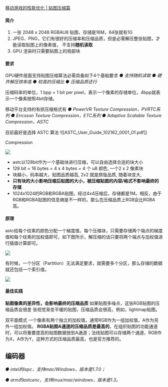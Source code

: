 [移动游戏的性能优化 | 贴图压缩篇](https://mp.weixin.qq.com/s/e-wYvq2uj5ldCtWQAzTZmA)

#### 简介
1. 一张 2048 x 2048 RGBAU8 贴图，存储是16M，64张就有1G
2. JPEG、PNG，它们有很好的压缩率和压缩品质，但是必需解压整张贴图，才能读取贴图上的像素值， 不支持**随机读取**
3. GPU 渲染时只需要贴图上的局部块

#### 要求
GPU硬件层面支持贴图压缩算法必需具备如下4个基础要求
_● 支持随机读取_
_● 硬件解压效率高_
_● 较高的压缩比_
_● 压缩品质还行_

压缩码率的单位，1 bpp = 1 bit per pixel，表示一个像素的存储单位，4bpp就表示一个像素按照4bit存储。


移动平台支持的有损压缩格式有
_● PowerVR Texture Compression，PVRTC系列_
_● Ericsson Texture Compression，ETC系列_
_● Adaptive Scalable Texture Compression，ASTC_

目前最好是选择 ASTC 算法
![[ASTC_User_Guide_102162_0001_01.pdf]]


Compression

![](https://mmbiz.qpic.cn/mmbiz_png/Iy9bELzlibJlaIRicSeFecsdHGHXlTdxY8j9HS9gpVdziata8YQpicibczeTAM1FpMdrzq1pJfn4kj1ZnBYbhYjpTkA/640?wx_fmt=png&from=appmsg&tp=webp&wxfrom=5&wx_lazy=1&wx_co=1)

- astc以128bit作为一个基础块进行压缩，可以自由选择合适的块大小
- 128 bit = 16 bytes = 4 x 4 bytes = 4 个 u8 颜色, 一个2 x 2 像素块
- 块越小，码率越大，贴图品质越高, 2x2 就是原版品质, 随着块变大, 
- **只有块的大小影响压缩后贴图的大小，被压缩贴图的内容/格式不影响最终的存储**
- 1024x1024的RGB和RGBA贴图，经过4x4压缩后，存储都是1M。相反，由于RGB和RGBA贴图的信息熵是不一样的，那么在压缩品质上RGB会比RGBA高。

#### 原理

astc给每个纹素的颜色分配一个梯度值，每个压缩块，只需要存储两个端点的梯度值和每个纹素的加权值即可，如下图所示，解压缩的话只要将两个端点与加权值进行插值计算即可。

![](https://mmbiz.qpic.cn/mmbiz_png/Iy9bELzlibJlaIRicSeFecsdHGHXlTdxY8VuG9V1kCulr4eAz8BFXjmmQaatafBvkc3je5iangRJ02cfs66Lu4AsQ/640?wx_fmt=png&from=appmsg&tp=webp&wxfrom=5&wx_lazy=1&wx_co=1)

有时候，一个分区（Partition）无法满足要求，就需要多个分区，那么存储的数据就还包括一个索引值。

![](https://mmbiz.qpic.cn/mmbiz_png/Iy9bELzlibJlaIRicSeFecsdHGHXlTdxY8l2RcCvicicd6RPGmCT3q63CJ6PhntBkXkKwoUKCvVQbIRc53voOmy8RA/640?wx_fmt=png&from=appmsg&tp=webp&wxfrom=5&wx_lazy=1&wx_co=1)

#### 最佳实践

**贴图像素的差异性，会影响最终的压缩品质**
如果贴图多噪点，这张RGB贴图的压缩品质会很差
张视觉渐变平缓的贴图，压缩品质会很高，例如，lightmap贴图。

双平面模式
一个像素有两个独立的加权值，通常RGB作为一组加权值，A作为另外一组加权值。
**RGBA贴图A通道的压缩品质是最高的**，在组织贴图的功能通道时，可以将重要度高的贴图数据放到A通道；法线贴图可以存储两个通道，RGB作为X，A作为Y，这种方式的压缩品质最高，也是官方推荐的。

## 编码器

_● intel的ispc，支持mac/Windows，版本是1.7.0；_

_● arm的astcenc，支持linux/mac/windows，版本是1.3。_